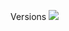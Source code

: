 <!-- add screenshots of tools setup
 -->
Versions
<img src="{{ site.baseurl }}/images/versions.png">
